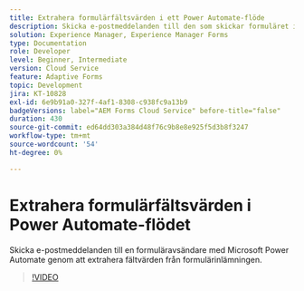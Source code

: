 ```yaml
---
title: Extrahera formulärfältsvärden i ett Power Automate-flöde
description: Skicka e-postmeddelanden till den som skickar formuläret i ett Microsoft Power Automate-arbetsflöde
solution: Experience Manager, Experience Manager Forms
type: Documentation
role: Developer
level: Beginner, Intermediate
version: Cloud Service
feature: Adaptive Forms
topic: Development
jira: KT-10828
exl-id: 6e9b91a0-327f-4af1-8308-c938fc9a13b9
badgeVersions: label="AEM Forms Cloud Service" before-title="false"
duration: 430
source-git-commit: ed64dd303a384d48f76c9b8e8e925f5d3b8f3247
workflow-type: tm+mt
source-wordcount: '54'
ht-degree: 0%

---
```


# Extrahera formulärfältsvärden i Power Automate-flödet

Skicka e-postmeddelanden till en formuläravsändare med Microsoft Power Automate genom att extrahera fältvärden från formulärinlämningen.

>[!VIDEO](https://video.tv.adobe.com/v/345957?quality=12&learn=on)
